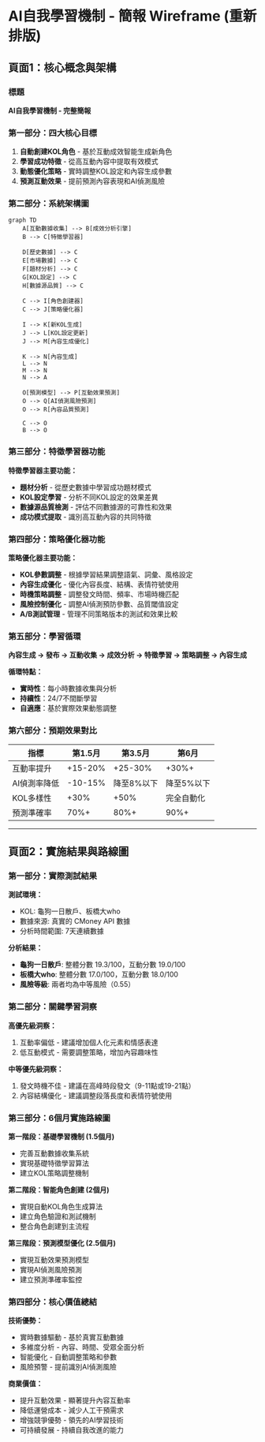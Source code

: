 # AI自我學習機制 - 簡報 Wireframe (重新排版)

## 頁面1：核心概念與架構

### 標題
**AI自我學習機制 - 完整簡報**

### 第一部分：四大核心目標
1. **自動創建KOL角色** - 基於互動成效智能生成新角色
2. **學習成功特徵** - 從高互動內容中提取有效模式  
3. **動態優化策略** - 實時調整KOL設定和內容生成參數
4. **預測互動效果** - 提前預測內容表現和AI偵測風險

### 第二部分：系統架構圖
```mermaid
graph TD
    A[互動數據收集] --> B[成效分析引擎]
    B --> C[特徵學習器]
    
    D[歷史數據] --> C
    E[市場數據] --> C
    F[題材分析] --> C
    G[KOL設定] --> C
    H[數據源品質] --> C
    
    C --> I[角色創建器]
    C --> J[策略優化器]
    
    I --> K[新KOL生成]
    J --> L[KOL設定更新]
    J --> M[內容生成優化]
    
    K --> N[內容生成]
    L --> N
    M --> N
    N --> A
    
    O[預測模型] --> P[互動效果預測]
    O --> Q[AI偵測風險預測]
    O --> R[內容品質預測]
    
    C --> O
    B --> O
```

### 第三部分：特徵學習器功能
**特徵學習器主要功能：**
- **題材分析** - 從歷史數據中學習成功題材模式
- **KOL設定學習** - 分析不同KOL設定的效果差異
- **數據源品質檢測** - 評估不同數據源的可靠性和效果
- **成功模式提取** - 識別高互動內容的共同特徵

### 第四部分：策略優化器功能
**策略優化器主要功能：**
- **KOL參數調整** - 根據學習結果調整語氣、詞彙、風格設定
- **內容生成優化** - 優化內容長度、結構、表情符號使用
- **時機策略調整** - 調整發文時間、頻率、市場時機匹配
- **風險控制優化** - 調整AI偵測預防參數、品質閾值設定
- **A/B測試管理** - 管理不同策略版本的測試和效果比較

### 第五部分：學習循環
**內容生成 → 發布 → 互動收集 → 成效分析 → 特徵學習 → 策略調整 → 內容生成**

**循環特點：**
- **實時性**：每小時數據收集與分析
- **持續性**：24/7不間斷學習
- **自適應**：基於實際效果動態調整

### 第六部分：預期效果對比
| 指標 | 第1.5月 | 第3.5月 | 第6月 |
|------|---------|---------|-------|
| 互動率提升 | +15-20% | +25-30% | +30%+ |
| AI偵測率降低 | -10-15% | 降至8%以下 | 降至5%以下 |
| KOL多樣性 | +30% | +50% | 完全自動化 |
| 預測準確率 | 70%+ | 80%+ | 90%+ |

---

## 頁面2：實施結果與路線圖

### 第一部分：實際測試結果
**測試環境：**
- KOL: 龜狗一日散戶、板橋大who
- 數據來源: 真實的 CMoney API 數據
- 分析時間範圍: 7天連續數據

**分析結果：**
- **龜狗一日散戶**: 整體分數 19.3/100，互動分數 19.0/100
- **板橋大who**: 整體分數 17.0/100，互動分數 18.0/100
- **風險等級**: 兩者均為中等風險（0.55）

### 第二部分：關鍵學習洞察
**高優先級洞察：**
1. 互動率偏低 - 建議增加個人化元素和情感表達
2. 低互動模式 - 需要調整策略，增加內容趣味性

**中等優先級洞察：**
1. 發文時機不佳 - 建議在高峰時段發文（9-11點或19-21點）
2. 內容結構優化 - 建議調整段落長度和表情符號使用

### 第三部分：6個月實施路線圖
**第一階段：基礎學習機制 (1.5個月)**
- 完善互動數據收集系統
- 實現基礎特徵學習算法
- 建立KOL策略調整機制

**第二階段：智能角色創建 (2個月)**
- 實現自動KOL角色生成算法
- 建立角色驗證和測試機制
- 整合角色創建到主流程

**第三階段：預測模型優化 (2.5個月)**
- 實現互動效果預測模型
- 實現AI偵測風險預測
- 建立預測準確率監控

### 第四部分：核心價值總結
**技術優勢：**
- 實時數據驅動 - 基於真實互動數據
- 多維度分析 - 內容、時間、受眾全面分析
- 智能優化 - 自動調整策略和參數
- 風險預警 - 提前識別AI偵測風險

**商業價值：**
- 提升互動效果 - 顯著提升內容互動率
- 降低運營成本 - 減少人工干預需求
- 增強競爭優勢 - 領先的AI學習技術
- 可持續發展 - 持續自我改進的能力
